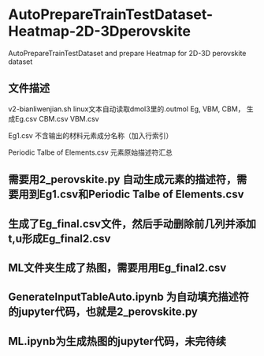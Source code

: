 # AutoPrepareTrainTestDataset-Heatmap-2D-3Dperovskite
AutoPrepareTrainTestDataset and prepare Heatmap for 2D-3D perovskite dataset

## 文件描述
v2-bianliwenjian.sh   linux文本自动读取dmol3里的.outmol Eg, VBM, CBM， 生成Eg.csv    CBM.csv    VBM.csv


Eg1.csv 不含输出的材料元素成分名称（加入行索引）


Periodic Talbe of Elements.csv 元素原始描述符汇总


## 需要用2_perovskite.py 自动生成元素的描述符，需要用到Eg1.csv和Periodic Talbe of Elements.csv

## 生成了Eg_final.csv文件，然后手动删除前几列并添加t,u形成Eg_final2.csv

## ML文件夹生成了热图，需要用用Eg_final2.csv


## GenerateInputTableAuto.ipynb 为自动填充描述符的jupyter代码，也就是2_perovskite.py

## ML.ipynb为生成热图的jupyter代码，未完待续


